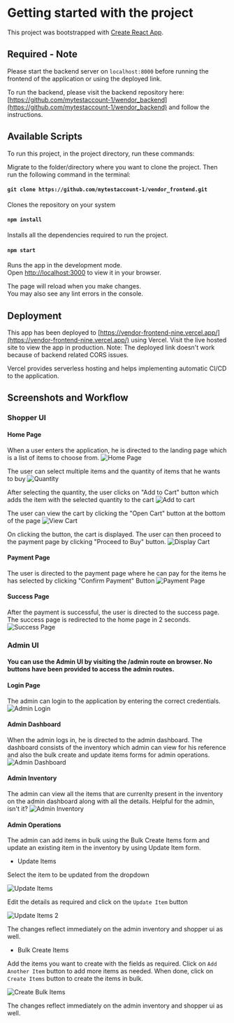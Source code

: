 # Getting started with the project

This project was bootstrapped with [Create React App](https://github.com/facebook/create-react-app).

## Required - Note

Please start the backend server on `localhost:8000` before running the frontend of the application or using the deployed link.

To run the backend, please visit the backend repository here:
[https://github.com/mytestaccount-1/wendor_backend](https://github.com/mytestaccount-1/wendor_backend) and follow the instructions.

## Available Scripts

To run this project, in the project directory, run these commands:

Migrate to the folder/directory where you want to clone the project. Then run the following command in the terminal:

#### `git clone https://github.com/mytestaccount-1/vendor_frontend.git`

Clones the repository on your system

#### `npm install`

Installs all the dependencies required to run the project.

#### `npm start`

Runs the app in the development mode.\
Open [http://localhost:3000](http://localhost:3000) to view it in your browser.

The page will reload when you make changes.\
You may also see any lint errors in the console.

## Deployment

This app has been deployed to [https://vendor-frontend-nine.vercel.app/](https://vendor-frontend-nine.vercel.app/) using Vercel. Visit the live hosted site to view the app in production. Note: The deployed link doesn't work because of backend related CORS issues.

Vercel provides serverless hosting and helps implementing automatic CI/CD to the application.

## Screenshots and Workflow

### Shopper UI

#### Home Page

When a user enters the application, he is directed to the landing page which is a list of items to choose from.
![Home Page](/public/screenshots/home_page.png)

The user can select multiple items and the quantity of items that he wants to buy
![Quantity](/public/screenshots/select_quantity.png)

After selecting the quantity, the user clicks on "Add to Cart" button which adds the item with the selected quantity to the cart
![Add to cart](/public/screenshots/add_to_cart.png)

The user can view the cart by clicking the "Open Cart" button at the bottom of the page
![View Cart](/public/screenshots/view_cart_button.png)

On clicking the button, the cart is displayed. The user can then proceed to the payment page by clicking "Proceed to Buy" button.
![Display Cart](/public/screenshots/display_cart.png)

#### Payment Page

The user is directed to the payment page where he can pay for the items he has selected by clicking "Confirm Payment" Button
![Payment Page](/public/screenshots/payment_process.png)

#### Success Page
After the payment is successful, the user is directed to the success page. The success page is redirected to the home page in 2 seconds.
![Success Page](/public/screenshots/payment_success.png)


### Admin UI

#### You can use the Admin UI by visiting the /admin route on browser. No buttons have been provided to access the admin routes.

#### Login Page

The admin can login to the application by entering the correct credentials.
![Admin Login](/public/screenshots/admin_login.png)

#### Admin Dashboard

When the admin logs in, he is directed to the admin dashboard. The dashboard consists of the inventory which admin can view for his reference and also the bulk create and update items forms for admin operations.
![Admin Dashboard](/public/screenshots/admin_dashboard.png)

#### Admin Inventory

The admin can view all the items that are currenlty present in the inventory on the admin dashboard along with all the details. Helpful for the admin, isn't it?
![Admin Inventory](/public/screenshots/admin_inventory.png)

#### Admin Operations

The admin can add items in bulk using the Bulk Create Items form and update an existing item in the inventory by using Update Item form.

- Update Items 

Select the item to be updated from the dropdown

![Update Items](/public/screenshots/update_items.png)

Edit the details as required and click on the `Update Item` button

![Update Items 2](/public/screenshots/update_items_2.png)

The changes reflect immediately on the admin inventory and shopper ui as well.

- Bulk Create Items

Add the items you want to create with the fields as required.
Click on `Add Another Item` button to add more items as needed. When done, click on `Create Items` button to create the items in bulk.

![Create Bulk Items](/public/screenshots/bulk_create.png)

The changes reflect immediately on the admin inventory and shopper ui as well.